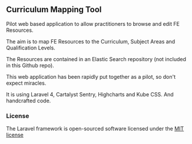 ## Curriculum Mapping Tool

Pilot web based application to allow practitioners to browse and edit FE Resources.

The aim is to map FE Resources to the Curriculum, Subject Areas and Qualification Levels.

The Resources are contained in an Elastic Search repository (not included in this Github repo).

This web application has been rapidly put together as a pilot, so don't expect miracles.

It is using Laravel 4, Cartalyst Sentry, Highcharts and Kube CSS. And handcrafted code.

### License

The Laravel framework is open-sourced software licensed under the [MIT license](http://opensource.org/licenses/MIT)
